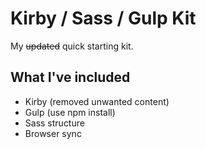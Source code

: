 # Kirby / Sass / Gulp Kit
My ~~updated~~ quick starting kit.

## What I've included

- Kirby (removed unwanted content)
- Gulp (use npm install)
- Sass structure
- Browser sync
